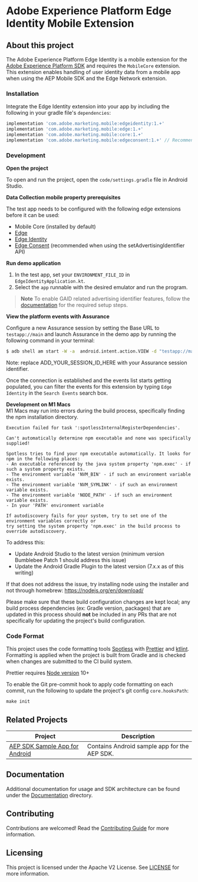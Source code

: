 # Adobe Experience Platform Edge Identity Mobile Extension


## About this project

The Adobe Experience Platform Edge Identity is a mobile extension for the [Adobe Experience Platform SDK](https://github.com/Adobe-Marketing-Cloud/acp-sdks) and requires the `MobileCore` extension. This extension enables handling of user identity data from a mobile app when using the AEP Mobile SDK and the Edge Network extension.


### Installation

Integrate the Edge Identity extension into your app by including the following in your gradle file's `dependencies`:

```gradle
implementation 'com.adobe.marketing.mobile:edgeidentity:1.+'
implementation 'com.adobe.marketing.mobile:edge:1.+'
implementation 'com.adobe.marketing.mobile:core:1.+'
implementation 'com.adobe.marketing.mobile:edgeconsent:1.+' // Recommended when using the setAdvertisingIdentifier API
```

### Development

**Open the project**

To open and run the project, open the `code/settings.gradle` file in Android Studio.

**Data Collection mobile property prerequisites**

The test app needs to be configured with the following edge extensions before it can be used:
- Mobile Core (installed by default)
- [Edge](https://aep-sdks.gitbook.io/docs/foundation-extensions/experience-platform-extension)
- [Edge Identity](https://aep-sdks.gitbook.io/docs/foundation-extensions/identity-for-edge-network)
- [Edge Consent](https://aep-sdks.gitbook.io/docs/foundation-extensions/consent-for-edge-network) (recommended when using the setAdvertisingIdentifier API)

**Run demo application**

1. In the test app, set your `ENVIRONMENT_FILE_ID` in `EdgeIdentityApplication.kt`.
2. Select the `app` runnable with the desired emulator and run the program.

> **Note**
> To enable GAID related advertising identifier features, follow the [documentation](Documentation/README.md#advertising-identifier) for the required setup steps.

**View the platform events with Assurance**

Configure a new Assurance session by setting the Base URL to `testapp://main` and launch Assurance in the demo app by running the following command in your terminal:

```bash
$ adb shell am start -W -a  android.intent.action.VIEW -d "testapp://main?adb_validation_sessionid=ADD_YOUR_SESSION_ID_HERE" com.adobe.marketing.mobile.testapp
```

Note: replace ADD_YOUR_SESSION_ID_HERE with your Assurance session identifier.

Once the connection is established and the events list starts getting populated, you can filter the events for this extension by typing `Edge Identity` in the `Search Events` search box.

**Development on M1 Macs**  
M1 Macs may run into errors during the build process, specifically finding the npm installation directory. 

```
Execution failed for task ':spotlessInternalRegisterDependencies'.

Can't automatically determine npm executable and none was specifically supplied!

Spotless tries to find your npm executable automatically. It looks for npm in the following places:
- An executable referenced by the java system property 'npm.exec' - if such a system property exists.
- The environment variable 'NVM_BIN' - if such an environment variable exists.
- The environment variable 'NVM_SYMLINK' - if such an environment variable exists.
- The environment variable 'NODE_PATH' - if such an environment variable exists.
- In your 'PATH' environment variable

If autodiscovery fails for your system, try to set one of the environment variables correctly or
try setting the system property 'npm.exec' in the build process to override autodiscovery.
```

To address this: 
- Update Android Studio to the latest version (minimum version Bumblebee Patch 1 should address this issue) 
- Update the Android Gradle Plugin to the latest version (7.x.x as of this writing)  

If that does not address the issue, try installing node using the installer and not through homebrew: https://nodejs.org/en/download/ 

Please make sure that these build configuration changes are kept local; any build process dependencies (ex: Gradle version, packages) that are updated in this process should **not** be included in any PRs that are not specifically for updating the project's build configuration.

### Code Format

This project uses the code formatting tools [Spotless](https://github.com/diffplug/spotless/tree/main/plugin-gradle) with [Prettier](https://prettier.io/) and [ktlint](https://github.com/pinterest/ktlint). Formatting is applied when the project is built from Gradle and is checked when changes are submitted to the CI build system.

Prettier requires [Node version](https://nodejs.org/en/download/releases/) 10+

To enable the Git pre-commit hook to apply code formatting on each commit, run the following to update the project's git config `core.hooksPath`:
```
make init
```

## Related Projects

| Project                                                      | Description                                                  |
| ------------------------------------------------------------ | ------------------------------------------------------------ |
| [AEP SDK Sample App for Android](https://github.com/adobe/aepsdk-sample-app-android) | Contains Android sample app for the AEP SDK.                 |

## Documentation

Additional documentation for usage and SDK architecture can be found under the [Documentation](Documentation) directory.

## Contributing

Contributions are welcomed! Read the [Contributing Guide](./.github/CONTRIBUTING.md) for more information.

## Licensing

This project is licensed under the Apache V2 License. See [LICENSE](LICENSE) for more information.

